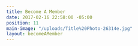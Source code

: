 ```yaml
---
title: Become A Member
date: 2017-02-16 22:58:00 -05:00
position: 11
main-image: "/uploads/Title%20Photo-26314e.jpg"
layout: becomeAMember
---
```


